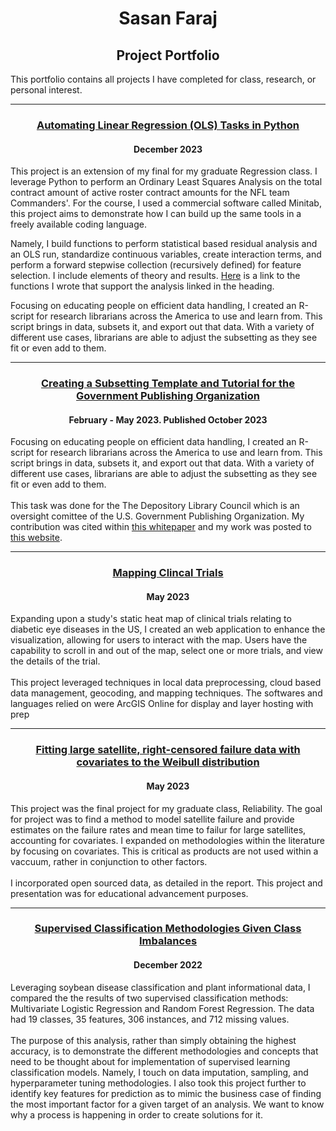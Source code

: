 <h1 align="center">Sasan Faraj</h1>
<h2 align="center">Project Portfolio</h2>

<p align="Left">
  This portfolio contains all projects I have completed for class, research, or personal interest.
</p>

<hr>

<h3 align="center"><a href ="https://sasan-faraj.github.io/RegressionFinalProject/"> Automating Linear Regression (OLS) Tasks in Python</a></h3>
<h4 align="Center"> December 2023 </h4>

<p align="Left">
This project is an extension of my final for my graduate Regression class. I leverage Python to perform an Ordinary Least Squares Analysis on the total contract amount of active roster contract amounts for the NFL team Commanders'. For the course, I used a commercial software called Minitab, this project aims to demonstrate how I can build up the same tools in a freely available coding language. 

Namely, I build functions to perform statistical based residual analysis and an OLS run, standardize continuous variables, create interaction terms, and perform a forward stepwise collection (recursively defined) for feature selection. I include elements of theory and results. [Here](https://sasan-faraj.github.io/RegressionFinalProject/RegressionFunctions.html) is a link to the functions I wrote that support the analysis linked in the heading.
  
  Focusing on educating people on efficient data handling, I created an R-script for research librarians across the America to use and learn from. This script brings in data, subsets it, and export out that data. With a variety of different use cases, librarians are able to adjust the subsetting as they see fit or even add to them.

  
</p>


<hr>

<h3 align="center"><a href ="https://sasan-faraj.github.io/DataSubsetting_GPOAnalysis/"> Creating a Subsetting Template and Tutorial for the Government Publishing Organization</a></h3>
<h4 align="Center">February - May 2023. Published October 2023 </h4>

<p align="Left">
Focusing on educating people on efficient data handling, I created an R-script for research librarians across the America to use and learn from. This script brings in data, subsets it, and export out that data. With a variety of different use cases, librarians are able to adjust the subsetting as they see fit or even add to them.
<br>
<br>
 This task was done for the The Depository Library Council which is an oversight comittee of the U.S. Government Publishing Organization. My contribution was cited within <a href = "https://fdlp.gov/sites/default/files/file_repo/dlc-covid19-fdlp-impact-first-report-10132023.pdf"> this whitepaper</a> and my work was posted to <a href="https://www.fdlp.gov/file-repository/988/r-data-analysis-q6-2021-biennial-survey"> this website</a>.
  
</p>




<hr>


<h3 align = "center"> <a href="https://experience.arcgis.com/experience/eed2f63af3fc40b7ba93b327e2ac44a2">Mapping Clincal Trials</a>  </h3>
<h4 align="Center">May 2023</h4>
<p align = "left">
  Expanding upon a study's static heat map of clinical trials relating to diabetic eye diseases in the US, I created an web application to enhance the visualization, allowing for users to interact with the map. Users have the capability to scroll in and out of the map, select one or more trials, and view the details of the trial. 
<br>
<br>
  This project leveraged techniques in local data preprocessing, cloud based data management, geocoding, and mapping techniques. The softwares and languages relied on were ArcGIS Online for display and layer hosting with prep


<hr>

<h3 align="center"><a href ="https://sasan-faraj.github.io/SatelliteReliability/"> Fitting large satellite, right-censored failure data with covariates to the Weibull distribution</a></h3>
<h4 align="Center">May 2023</h4>

<p align="Left">
  This project was the final project for my graduate class, Reliability. The goal for project was to find a method to model satellite failure and provide estimates on the failure rates and mean time to failur for large satellites, accounting for covariates. I expanded on methodologies within the literature by focusing on covariates. This is critical as products are not used within a vaccuum, rather in conjunction to other factors. 
<br>
 <br>
  I incorporated open sourced data, as detailed in the report. This project and presentation was for educational advancement purposes.
</p>










<hr>

<h3 align="center"><a href ="https://sasan-faraj.github.io/SoyBeanDiseaseClassification/"> Supervised Classification Methodologies Given Class Imbalances</a></h3>
<h4 align="Center">December 2022</h4>

<p align="Left">
  Leveraging soybean disease classification and plant informational data, I compared the the results of two supervised classification methods: Multivariate Logistic Regression and Random Forest Regression. The data had 19 classes, 35 features, 306 instances, and 712 missing values.
<br>
 <br>
  The purpose of this analysis, rather than simply obtaining the highest accuracy, is to demonstrate the different methodologies and concepts that need to be thought about for implementation of supervised learning classification models. Namely, I touch on data imputation, sampling, and hyperparameter tuning methodologies. I also took this project further to identify key features for prediction as to mimic the business case of finding the most important factor for a given target of an analysis. We want to know why a process is happening in order to create solutions for it.
</p>


